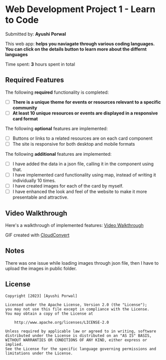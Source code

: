 # Web Development Project 1 - Learn to Code

Submitted by: **Ayushi Porwal**

This web app: **helps you naviagate through various coding languages. You can click on the details button to learn more about the differnt languages**

Time spent: **3** hours spent in total

## Required Features

The following **required** functionality is completed:

- [ ] **There is a unique theme for events or resources relevant to a specific community**
- [ ] **At least 10 unique resources or events are displayed in a responsive card format**

The following **optional** features are implemented:

- [ ] Buttons or links to a related resources are on each card component
- [ ] The site is responsive for both desktop and mobile formats

The following **additional** features are implemented:

* [ ] I have added the data in a json file, calling it in the component using that.
* [ ] I have implemented card functionality using map, instead of writing it individually 10 times.
* [ ] I have created images for each of the card by myself.
* [ ] I have enhanced the look and feel of the website to make it more presentable and attractive.

## Video Walkthrough

Here's a walkthrough of implemented features:
[Video Walkthrough](https://imgur.com/a/TL3FxZX)

<!-- Replace this with whatever GIF tool you used! -->
GIF created with [CloudConvert](https://cloudconvert.com/mp4-to-gif)
<!-- Recommended tools:
[Kap](https://getkap.co/) for macOS
[ScreenToGif](https://www.screentogif.com/) for Windows
[peek](https://github.com/phw/peek) for Linux. -->

## Notes

There was one issue while loading images through json file, then I have to upload the images in public folder.

## License

    Copyright [2023] [Ayushi Porwal]

    Licensed under the Apache License, Version 2.0 (the "License");
    you may not use this file except in compliance with the License.
    You may obtain a copy of the License at

        http://www.apache.org/licenses/LICENSE-2.0

    Unless required by applicable law or agreed to in writing, software
    distributed under the License is distributed on an "AS IS" BASIS,
    WITHOUT WARRANTIES OR CONDITIONS OF ANY KIND, either express or implied.
    See the License for the specific language governing permissions and
    limitations under the License.

